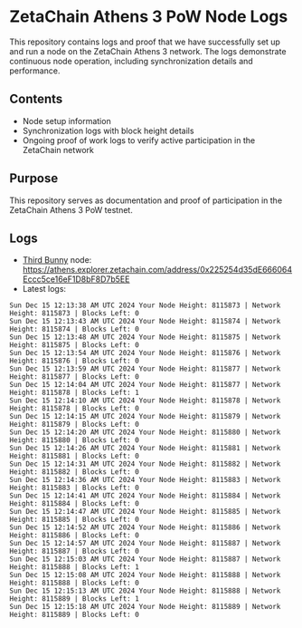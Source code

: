 # ZetaChain Athens 3 PoW Node Logs
This repository contains logs and proof that we have successfully set up and run a node on the ZetaChain Athens 3 network. The logs demonstrate continuous node operation, including synchronization details and performance.

## Contents
- Node setup information
- Synchronization logs with block height details
- Ongoing proof of work logs to verify active participation in the ZetaChain network

## Purpose
This repository serves as documentation and proof of participation in the ZetaChain Athens 3 PoW testnet.

## Logs

- [Third Bunny](https://thirdbunny.xyz/) node: https://athens.explorer.zetachain.com/address/0x225254d35dE666064Eccc5ce16eF1D8bF8D7b5EE
- Latest logs:
```
Sun Dec 15 12:13:38 AM UTC 2024 Your Node Height: 8115873 | Network Height: 8115873 | Blocks Left: 0
Sun Dec 15 12:13:43 AM UTC 2024 Your Node Height: 8115874 | Network Height: 8115874 | Blocks Left: 0
Sun Dec 15 12:13:48 AM UTC 2024 Your Node Height: 8115875 | Network Height: 8115875 | Blocks Left: 0
Sun Dec 15 12:13:54 AM UTC 2024 Your Node Height: 8115876 | Network Height: 8115876 | Blocks Left: 0
Sun Dec 15 12:13:59 AM UTC 2024 Your Node Height: 8115877 | Network Height: 8115877 | Blocks Left: 0
Sun Dec 15 12:14:04 AM UTC 2024 Your Node Height: 8115877 | Network Height: 8115878 | Blocks Left: 1
Sun Dec 15 12:14:10 AM UTC 2024 Your Node Height: 8115878 | Network Height: 8115878 | Blocks Left: 0
Sun Dec 15 12:14:15 AM UTC 2024 Your Node Height: 8115879 | Network Height: 8115879 | Blocks Left: 0
Sun Dec 15 12:14:20 AM UTC 2024 Your Node Height: 8115880 | Network Height: 8115880 | Blocks Left: 0
Sun Dec 15 12:14:26 AM UTC 2024 Your Node Height: 8115881 | Network Height: 8115881 | Blocks Left: 0
Sun Dec 15 12:14:31 AM UTC 2024 Your Node Height: 8115882 | Network Height: 8115882 | Blocks Left: 0
Sun Dec 15 12:14:36 AM UTC 2024 Your Node Height: 8115883 | Network Height: 8115883 | Blocks Left: 0
Sun Dec 15 12:14:41 AM UTC 2024 Your Node Height: 8115884 | Network Height: 8115884 | Blocks Left: 0
Sun Dec 15 12:14:47 AM UTC 2024 Your Node Height: 8115885 | Network Height: 8115885 | Blocks Left: 0
Sun Dec 15 12:14:52 AM UTC 2024 Your Node Height: 8115886 | Network Height: 8115886 | Blocks Left: 0
Sun Dec 15 12:14:57 AM UTC 2024 Your Node Height: 8115887 | Network Height: 8115887 | Blocks Left: 0
Sun Dec 15 12:15:03 AM UTC 2024 Your Node Height: 8115887 | Network Height: 8115888 | Blocks Left: 1
Sun Dec 15 12:15:08 AM UTC 2024 Your Node Height: 8115888 | Network Height: 8115888 | Blocks Left: 0
Sun Dec 15 12:15:13 AM UTC 2024 Your Node Height: 8115888 | Network Height: 8115889 | Blocks Left: 1
Sun Dec 15 12:15:18 AM UTC 2024 Your Node Height: 8115889 | Network Height: 8115889 | Blocks Left: 0
```

